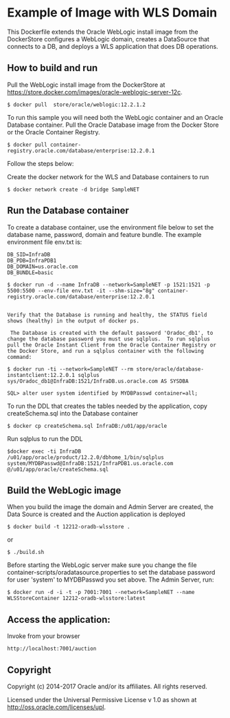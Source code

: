 Example of Image with WLS Domain
================================
This Dockerfile extends the Oracle WebLogic install image from the DockerStore configures a WebLogic domain, creates a DataSource that connects to a DB, and deploys a WLS application that does DB operations.

## How to build and run
Pull the WebLogic install image from the DockerStore at https://store.docker.com/images/oracle-weblogic-server-12c.

	$ docker pull  store/oracle/weblogic:12.2.1.2 

To run this sample you will need both the WebLogic container and an Oracle Database container. Pull the Oracle Database image from the Docker Store or the Oracle Container Registry.

	$ docker pull container-registry.oracle.com/database/enterprise:12.2.0.1

Follow the steps below:

Create the docker network for the WLS and Database containers to run

	$ docker network create -d bridge SampleNET
 
## Run the Database container 
To create a database container, use the environment file below to set the database name, password, domain and feature bundle.  The example environment file env.txt is:

	DB_SID=InfraDB
	DB_PDB=InfraPDB1
	DB_DOMAIN=us.oracle.com 
	DB_BUNDLE=basic

	$ docker run -d --name InfraDB --network=SampleNET -p 1521:1521 -p 5500:5500 --env-file env.txt -it --shm-size="8g" container-registry.oracle.com/database/enterprise:12.2.0.1


	Verify that the Database is running and healthy, the STATUS field shows (healthy) in the output of docker ps.

	 The Database is created with the default password 'Oradoc_db1', to change the database password you must use sqlplus.  To run sqlplus pull the Oracle Instant Client from the Oracle Container Registry or the Docker Store, and run a sqlplus container with the following command: 

	$ docker run -ti --network=SampleNET --rm store/oracle/database-instantclient:12.2.0.1 sqlplus sys/Oradoc_db1@InfraDB:1521/InfraDB.us.oracle.com AS SYSDBA 

	SQL> alter user system identified by MYDBPasswd container=all;

To run the DDL that creates the tables needed by the application, copy createSchema.sql into the Database container

	$ docker cp createSchema.sql InfraDB:/u01/app/oracle

Run sqlplus to run the DDL

	$docker exec -ti InfraDB /u01/app/oracle/product/12.2.0/dbhome_1/bin/sqlplus system/MYDBPasswd@InfraDB:1521/InfraPDB1.us.oracle.com @/u01/app/oracle/createSchema.sql 


## Build the WebLogic image

When you build the image the domain and Admin Server are created, the Data Source is created and the Auction application is deployed

	$ docker build -t 12212-oradb-wlsstore .

or

	$ ./build.sh

Before starting the WebLogic server make sure you change the file container-scripts/oradatasource.properties to set the database password for user 'system' to MYDBPasswd you set above. The Admin Server, run:

	$ docker run -d -i -t -p 7001:7001 --network=SampleNET --name WLSStoreContainer 12212-oradb-wlsstore:latest

## Access the application:

Invoke from your browser

	http://localhost:7001/auction

## Copyright
 Copyright (c) 2014-2017 Oracle and/or its affiliates. All rights reserved.


 Licensed under the Universal Permissive License v 1.0 as shown at http://oss.oracle.com/licenses/upl.

